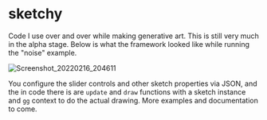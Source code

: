# sketchy
Code I use over and over while making generative art. This is still very much in the alpha stage. Below is what the framework looked like while running the "noise" example.

![Screenshot_20220216_204611](https://user-images.githubusercontent.com/96601789/154401686-2cf1e26a-e94e-46b5-a022-9002c4b723d5.png)

You configure the slider controls and other sketch properties via JSON, and the in code there is are `update` and `draw` functions with a sketch instance and `gg` context to do the actual drawing. More examples and documentation to come.
